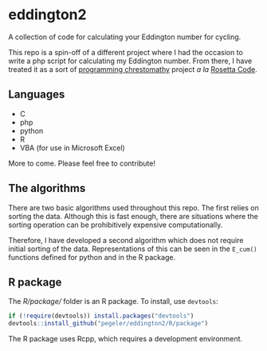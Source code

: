 # eddington2
A collection of code for calculating your Eddington number for cycling.

This repo is a spin-off of a different project where I had the occasion to
write a php script for calculating my Eddington number. From there, I have
treated it as a sort of [programming chrestomathy](http://en.wikipedia.org/wiki/Chrestomathy) project *a la* [Rosetta Code](https://rosettacode.org).

## Languages

* C
* php
* python
* R
* VBA (for use in Microsoft Excel)

More to come. Please feel free to contribute!

## The algorithms

There are two basic algorithms used throughout this repo. The first
relies on sorting the data. Although this is fast enough,
there are situations where the sorting operation can be prohibitively 
expensive computationally.

Therefore, I have developed a second algorithm which does not require
initial sorting of the data. Representations of this can be seen in the
`E_cum()` functions defined for python and in the R package.

## R package

The *R/package/* folder is an R package. To install, use `devtools`:

```r
if (!require(devtools)) install.packages("devtools")
devtools::install_github("pegeler/eddington2/R/package")
```

The R package uses Rcpp, which requires a development environment.

